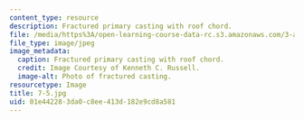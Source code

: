```yaml
---
content_type: resource
description: Fractured primary casting with roof chord.
file: /media/https%3A/open-learning-course-data-rc.s3.amazonaws.com/3-a27-case-studies-in-forensic-metallurgy-fall-2007/01e442283da0c8ee413d182e9cd8a581_7-5.jpg
file_type: image/jpeg
image_metadata:
  caption: Fractured primary casting with roof chord.
  credit: Image Courtesy of Kenneth C. Russell.
  image-alt: Photo of fractured casting.
resourcetype: Image
title: 7-5.jpg
uid: 01e44228-3da0-c8ee-413d-182e9cd8a581
---
```

